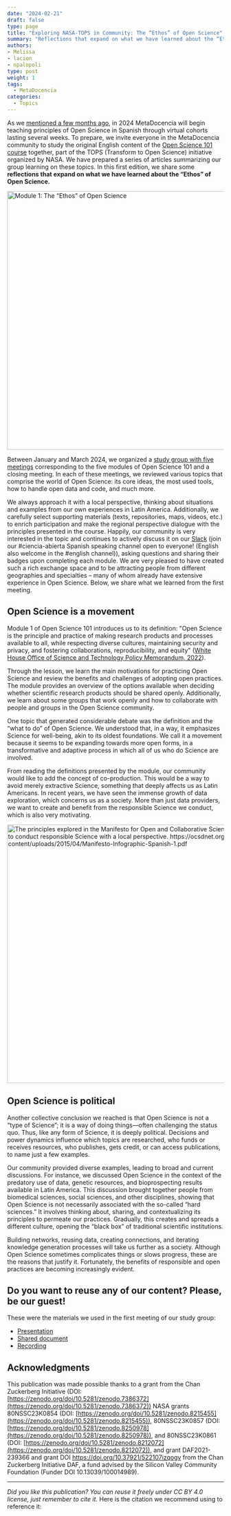 ```yaml
---
date: "2024-02-21"
draft: false
type: page
title: "Exploring NASA-TOPS in Community: The “Ethos” of Open Science"
summary: "Reflections that expand on what we have learned about the “Ethos” of Open Science."
authors:
- Melissa
- lacion
- npalopoli
type: post
weight: 1
tags: 
  - MetaDocencia
categories:
  - Topics
---
```


As we [mentioned a few months ago](https://www.metadocencia.org/en/post/nasatops/), in 2024 MetaDocencia will begin teaching principles of Open Science in Spanish through virtual cohorts lasting several weeks. To prepare, we invite everyone in the MetaDocencia community to study the original English content of the [Open Science 101 course](https://openscience101.org/) together, part of the TOPS (Transform to Open Science) initiative organized by NASA. We have prepared a series of articles summarizing our group learning on these topics. In this first edition, we share some **reflections that expand on what we have learned about the “Ethos” of Open Science.**

<img src="https://www.metadocencia.org/img/Modulo1_PreNASATOPS.jpg" alt="Module 1: The “Ethos” of Open Science" width="600px"/>

Between January and March 2024, we organized a [study group with five meetings](https://www.metadocencia.org/nasa-tops/mision_exploracion/mision-exploracion-2024/) corresponding to the five modules of Open Science 101 and a closing meeting. In each of these meetings, we reviewed various topics that comprise the world of Open Science: its core ideas, the most used tools, how to handle open data and code, and much more.

We always approach it with a local perspective, thinking about situations and examples from our own experiences in Latin America. Additionally, we carefully select supporting materials (texts, repositories, maps, videos, etc.) to enrich participation and make the regional perspective dialogue with the principles presented in the course. Happily, our community is very interested in the topic and continues to actively discuss it on our [Slack](https://w3id.org/metadocencia/slack) (join our #ciencia-abierta Spanish speaking channel open to everyone! (English also welcome in the #english channel)), asking questions and sharing their badges upon completing each module.
We are very pleased to have created such a rich exchange space and to be attracting people from different geographies and specialties – many of whom already have extensive experience in Open Science. Below, we share what we learned from the first meeting.

## Open Science is a movement

Module 1 of Open Science 101 introduces us to its definition: "Open Science is the principle and practice of making research products and processes available to all, while respecting diverse cultures, maintaining security and privacy, and fostering collaborations, reproducibility, and equity" ([White House Office of Science and Technology Policy Memorandum, 2022](https://open.science.gov/)).

Through the lesson, we learn the main motivations for practicing Open Science and review the benefits and challenges of adopting open practices. The module provides an overview of the options available when deciding whether scientific research products should be shared openly. Additionally, we learn about some groups that work openly and how to collaborate with people and groups in the Open Science community.

One topic that generated considerable debate was the definition and the “what to do” of Open Science. We understood that, in a way, it emphasizes Science for well-being, akin to its oldest foundations. We call it a movement because it seems to be expanding towards more open forms, in a transformative and adaptive process in which all of us who do Science are involved.

From reading the definitions presented by the module, our community would like to add the concept of co-production. This would be a way to avoid merely extractive Science, something that deeply affects us as Latin Americans. In recent years, we have seen the immense growth of data exploration, which concerns us as a society. More than just data providers, we want to create and benefit from the responsible Science we conduct, which is also very motivating.

<img src="https://www.metadocencia.org/img/Principios_Manifiesto_CA.jpg" alt="The principles explored in the Manifesto for Open and Collaborative Science inspire us to conduct responsible Science with a local perspective. https://ocsdnet.org/wp-content/uploads/2015/04/Manifesto-Infographic-Spanish-1.pdf" width="600px"/>

## Open Science is political

Another collective conclusion we reached is that Open Science is not a “type of Science”; it is a way of doing things—often challenging the status quo. Thus, like any form of Science, it is deeply political. Decisions and power dynamics influence which topics are researched, who funds or receives resources, who publishes, gets credit, or can access publications, to name just a few examples.

Our community provided diverse examples, leading to broad and current discussions. For instance, we discussed Open Science in the context of the predatory use of data, genetic resources, and bioprospecting results available in Latin America. This discussion brought together people from biomedical sciences, social sciences, and other disciplines, showing that Open Science is not necessarily associated with the so-called “hard sciences.” It involves thinking about, sharing, and contextualizing its principles to permeate our practices. Gradually, this creates and spreads a different culture, opening the “black box” of traditional scientific institutions.

Building networks, reusing data, creating connections, and iterating knowledge generation processes will take us further as a society. Although Open Science sometimes complicates things or slows progress, these are the reasons that justify it. Fortunately, the benefits of responsible and open practices are becoming increasingly evident.

## Do you want to reuse any of our content? Please, be our guest!
These were the materials we used in the first meeting of our study group:
- [Presentation](http://tiny.cc/Pre-TOPS-Encuentro-1)
- [Shared document](http://tiny.cc/Pre-TOPS-DC-Encuentro-1)
- [Recording](https://youtu.be/fRRBpIZACSo)
  
## Acknowledgments
This publication was made possible thanks to a grant from the Chan Zuckerberg Initiative (DOI: [https://zenodo.org/doi/10.5281/zenodo.7386372](https://zenodo.org/doi/10.5281/zenodo.7386372)) NASA grants 80NSSC23K0854 (DOI: [https://zenodo.org/doi/10.5281/zenodo.8215455](https://zenodo.org/doi/10.5281/zenodo.8215455)), 80NSSC23K0857 (DOI: [https://zenodo.org/doi/10.5281/zenodo.8250978](https://zenodo.org/doi/10.5281/zenodo.8250978)), and 80NSSC23K0861 (DOI: [https://zenodo.org/doi/10.5281/zenodo.8212072](https://zenodo.org/doi/10.5281/zenodo.8212072)), and grant DAF2021-239366 and grant DOI https://doi.org/10.37921/522107izqogv from the Chan Zuckerberg Initiative DAF, a fund advised by the Silicon Valley Community Foundation (Funder DOI 10.13039/100014989).

--- 

*Did you like this publication? You can reuse it freely under CC BY 4.0 license, just remember to cite it.*
Here is the citation we recommend using to reference it: 
